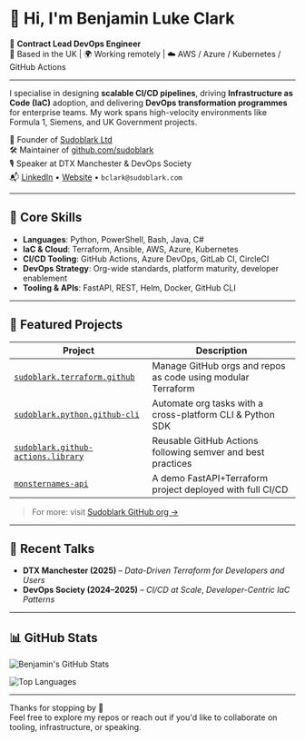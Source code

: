 # 👋 Hi, I'm Benjamin Luke Clark

🔧 **Contract Lead DevOps Engineer**  
📍 Based in the UK | 🌍 Working remotely | ☁️ AWS / Azure / Kubernetes / GitHub Actions

---

I specialise in designing **scalable CI/CD pipelines**, driving **Infrastructure as Code (IaC)** adoption, and delivering **DevOps transformation programmes** for enterprise teams. My work spans high-velocity environments like Formula 1, Siemens, and UK Government projects.

💼 Founder of [Sudoblark Ltd](https://sudoblark.com)  
🛠 Maintainer of [github.com/sudoblark](https://github.com/sudoblark)  
🎙 Speaker at DTX Manchester & DevOps Society  
📬 [LinkedIn](https://linkedin.com/in/benni) • [Website](https://sudoblark.com) • `bclark@sudoblark.com`

---

## 🔧 Core Skills

- **Languages**: Python, PowerShell, Bash, Java, C#
- **IaC & Cloud**: Terraform, Ansible, AWS, Azure, Kubernetes
- **CI/CD Tooling**: GitHub Actions, Azure DevOps, GitLab CI, CircleCI
- **DevOps Strategy**: Org-wide standards, platform maturity, developer enablement
- **Tooling & APIs**: FastAPI, REST, Helm, Docker, GitHub CLI

---

## 📂 Featured Projects

| Project | Description |
|--------|-------------|
| [`sudoblark.terraform.github`](https://github.com/sudoblark/sudoblark.terraform.github) | Manage GitHub orgs and repos as code using modular Terraform |
| [`sudoblark.python.github-cli`](https://github.com/sudoblark/sudoblark.python.github-cli) | Automate org tasks with a cross-platform CLI & Python SDK |
| [`sudoblark.github-actions.library`](https://github.com/sudoblark/sudoblark.github-actions.library) | Reusable GitHub Actions following semver and best practices |
| [`monsternames-api`](https://github.com/sudoblark/monsternames-api) | A demo FastAPI+Terraform project deployed with full CI/CD |

> For more: visit [Sudoblark GitHub org →](https://github.com/sudoblark)

---

## 🎤 Recent Talks

- **DTX Manchester (2025)** – *Data-Driven Terraform for Developers and Users*
- **DevOps Society (2024–2025)** – *CI/CD at Scale*, *Developer-Centric IaC Patterns*

---

## 📊 GitHub Stats

![Benjamin's GitHub Stats](https://github-readme-stats.vercel.app/api?username=benjaminlukeclark&show_icons=true&hide_rank=false&count_private=true&theme=github_dark)

![Top Languages](https://github-readme-stats.vercel.app/api/top-langs/?username=benjaminlukeclark&layout=compact&langs_count=6&theme=github_dark)

---

Thanks for stopping by 👋  
Feel free to explore my repos or reach out if you'd like to collaborate on tooling, infrastructure, or speaking.
